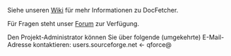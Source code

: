 Siehe unseren [Wiki](http://docfetcher.sourceforge.net/wiki/doku.php) für mehr Informationen zu DocFetcher.

Für Fragen steht unser [Forum](https://sourceforge.net/projects/docfetcher/forums/forum/702424) zur Verfügung.

Den Projekt-Administrator können Sie über folgende (umgekehrte) E-Mail-Adresse kontaktieren:
users.sourceforge.net <- qforce@
